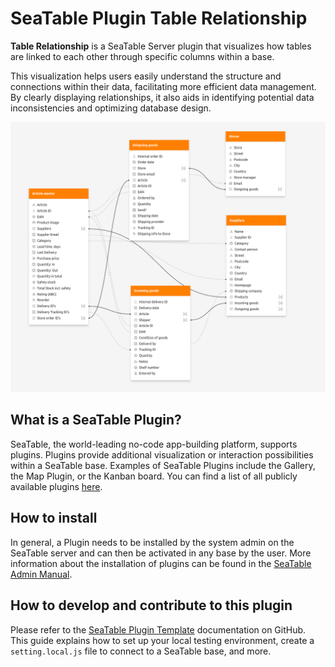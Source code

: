# SeaTable Plugin Table Relationship

**Table Relationship** is a SeaTable Server plugin that visualizes how tables are linked to each other through specific columns within a base.

This visualization helps users easily understand the structure and connections within their data, facilitating more efficient data management. By clearly displaying relationships, it also aids in identifying potential data inconsistencies and optimizing database design.

![Screenshot of Table Relationship](./table_relationship.png)

## What is a SeaTable Plugin?

SeaTable, the world-leading no-code app-building platform, supports plugins. Plugins provide additional visualization or interaction possibilities within a SeaTable base. Examples of SeaTable Plugins include the Gallery, the Map Plugin, or the Kanban board. You can find a list of all publicly available plugins [here](https://cloud.seatable.io/apps/custom/plugin-archive).

## How to install

In general, a Plugin needs to be installed by the system admin on the SeaTable server and can then be activated in any base by the user. More information about the installation of plugins can be found in the [SeaTable Admin Manual](https://admin.seatable.io/configuration/plugins/?h=plugins).

## How to develop and contribute to this plugin

Please refer to the [SeaTable Plugin Template](https://github.com/seatable/seatable-plugin-template-base/tree/TB-staging) documentation on GitHub. This guide explains how to set up your local testing environment, create a `setting.local.js` file to connect to a SeaTable base, and more.
